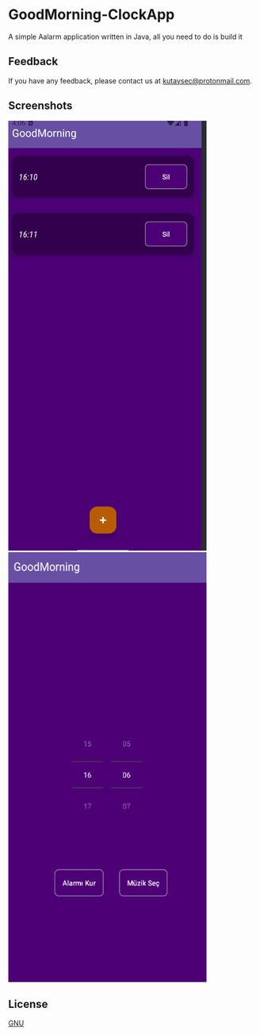 
# GoodMorning-ClockApp

A simple Aalarm application written in Java, all you need to do is build it 


## Feedback

If you have any feedback, please contact us at kutaysec@protonmail.com.

  
## Screenshots

<img src="https://github.com/MorphyKutay/GoodMorning-ClockApp/blob/main/1.png" width="400" height="866"> <img src="https://github.com/MorphyKutay/GoodMorning-ClockApp/blob/main/2.png" width="400" height="866">


## License

[GNU](https://www.gnu.org/licenses/gpl-3.0.en.html)

  
